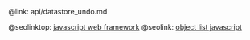 @link: api/datastore_undo.md

@seolinktop: [javascript web framework](https://webix.com)
@seolink: [object list javascript](https://webix.com/widget/list/)